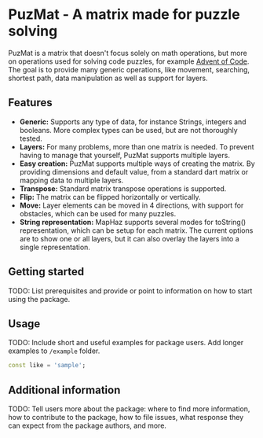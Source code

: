 # PuzMat - A matrix made for puzzle solving

PuzMat is a matrix that doesn't focus solely on math operations, but more on operations used for solving code puzzles, for example [Advent of Code](https://adventofcode.com/). The goal is to provide many generic operations, like movement, searching, shortest path, data manipulation as well as support for layers.

## Features

- **Generic:** Supports any type of data, for instance Strings, integers and booleans. More complex types can be used, but are not thoroughly tested.
- **Layers:** For many problems, more than one matrix is needed. To prevent having to manage that yourself, PuzMat supports multiple layers.
- **Easy creation:** PuzMat supports multiple ways of creating the matrix. By providing dimensions and default value, from a standard dart matrix or mapping data to multiple layers.
- **Transpose:** Standard matrix transpose operations is supported.
- **Flip:** The matrix can be flipped horizontally or vertically.
- **Move:** Layer elements can be moved in 4 directions, with support for obstacles, which can be used for many puzzles.
- **String representation:** MapHaz supports several modes for toString() representation, which can be setup for each matrix. The current options are to show one or all layers, but it can also overlay the layers into a single representation.

## Getting started

TODO: List prerequisites and provide or point to information on how to
start using the package.

## Usage

TODO: Include short and useful examples for package users. Add longer examples
to `/example` folder.

```dart
const like = 'sample';
```

## Additional information

TODO: Tell users more about the package: where to find more information, how to
contribute to the package, how to file issues, what response they can expect
from the package authors, and more.
